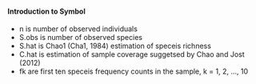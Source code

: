 #### Introduction to Symbol
* n is number of observed individuals
* S.obs is number of observed species
* S.hat is Chao1 (Cha1, 1984) estimation of speceis richness
* C.hat is estimation of sample coverage suggetsed by Chao and Jost (2012)
* fk are first ten speceis frequency counts in the sample, k = 1, 2, ..., 10
